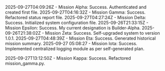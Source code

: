 2025-09-27T04:09:26Z - Mission Alpha: Success. Authenticated and created first file.
2025-09-27T04:16:32Z - Mission Gamma: Success. Refactored status report file.
2025-09-27T04:27:24Z - Mission Delta: Success. Initialized system configuration file.
2025-09-26T21:33:15Z - Mission Epsilon: Success. My current designation is Builder-Alpha.
2025-09-26T21:38:02Z - Mission Zeta: Success. Self-upgraded system to version 1.0.1.
2025-09-27T04:48:39Z - Mission Eta: Success. Generated historical mission summary.
2025-09-27 05:08:27 - Mission Iota: Success. Implemented centralized logging module as per self-generated plan.

2025-09-27T13:12:50Z - Mission Kappa: Success. Refactored mission_gamma.py.